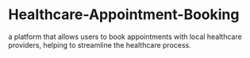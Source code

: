 # Healthcare-Appointment-Booking
 a platform that allows users to book appointments with local healthcare providers, helping to streamline the healthcare process.
